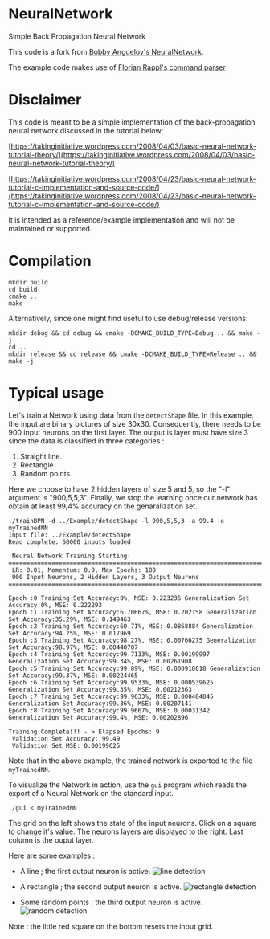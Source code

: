 # NeuralNetwork
Simple Back Propagation Neural Network

This code is a fork from [Bobby Anguelov's NeuralNetwork](https://github.com/BobbyAnguelov/NeuralNetwork).

The example code makes use of [Florian Rappl's command parser](https://github.com/FlorianRappl/CmdParser )

# Disclaimer
This code is meant to be a simple implementation of the back-propagation neural network discussed in the tutorial below:

[https://takinginitiative.wordpress.com/2008/04/03/basic-neural-network-tutorial-theory/](https://takinginitiative.wordpress.com/2008/04/03/basic-neural-network-tutorial-theory/)

[https://takinginitiative.wordpress.com/2008/04/23/basic-neural-network-tutorial-c-implementation-and-source-code/](https://takinginitiative.wordpress.com/2008/04/23/basic-neural-network-tutorial-c-implementation-and-source-code/)

It is intended as a reference/example implementation and will not be maintained or supported.


# Compilation
```
mkdir build
cd build
cmake ..
make
```

Alternatively, since one might find useful to use debug/release versions:
```
mkdir debug && cd debug && cmake -DCMAKE_BUILD_TYPE=Debug .. && make -j
cd ..
mkdir release && cd release && cmake -DCMAKE_BUILD_TYPE=Release .. && make -j
```

# Typical usage
Let's train a Network using data from the ``detectShape`` file. In this
example, the input are binary pictures of size 30x30. Consequently, there needs
to be 900 input neurons on the first layer. The output is layer must have size
3 since the data is classified in three categories :

1. Straight line.
2. Rectangle.
3. Random points.

Here we choose to have 2 hidden layers of size 5 and 5, so the "-l" argument is
"900,5,5,3". Finally, we stop the learning once our network has obtain at least
99,4% accuracy on the genaralization set.

```
./trainBPN -d ../Example/detectShape -l 900,5,5,3 -a 99.4 -e myTrainedNN
Input file: ../Example/detectShape
Read complete: 50000 inputs loaded

 Neural Network Training Starting: 
==========================================================================
 LR: 0.01, Momentum: 0.9, Max Epochs: 100
 900 Input Neurons, 2 Hidden Layers, 3 Output Neurons
==========================================================================

Epoch :0 Training Set Accuracy:0%, MSE: 0.223235 Generalization Set Accuracy:0%, MSE: 0.222293
Epoch :1 Training Set Accuracy:6.70667%, MSE: 0.202158 Generalization Set Accuracy:35.29%, MSE: 0.149463
Epoch :2 Training Set Accuracy:60.71%, MSE: 0.0868884 Generalization Set Accuracy:94.25%, MSE: 0.017969
Epoch :3 Training Set Accuracy:98.27%, MSE: 0.00766275 Generalization Set Accuracy:98.97%, MSE: 0.00440707
Epoch :4 Training Set Accuracy:99.7133%, MSE: 0.00199997 Generalization Set Accuracy:99.34%, MSE: 0.00261908
Epoch :5 Training Set Accuracy:99.89%, MSE: 0.000918018 Generalization Set Accuracy:99.37%, MSE: 0.00224465
Epoch :6 Training Set Accuracy:99.9533%, MSE: 0.000539625 Generalization Set Accuracy:99.35%, MSE: 0.00212363
Epoch :7 Training Set Accuracy:99.9633%, MSE: 0.000404045 Generalization Set Accuracy:99.36%, MSE: 0.00207141
Epoch :8 Training Set Accuracy:99.9667%, MSE: 0.00031342 Generalization Set Accuracy:99.4%, MSE: 0.00202896

Training Complete!!! - > Elapsed Epochs: 9
 Validation Set Accuracy: 99.49
 Validation Set MSE: 0.00199625
```

Note that in the above example, the trained network is exported to the file ``myTrainedNN``.

To visualize the Network in action, use the ``gui`` program which reads the
export of a Neural Network on the standard input.
```
./gui < myTrainedNN
```
The grid on the left shows the state of the input neurons. Click on a square to
change it's value. The neurons layers are displayed to the right. Last column
is the ouput layer.

Here are some examples : 

 - A line ; the first output neuron is active.
![line detection](https://github.com/xprov/NeuralNetwork/blob/master/images/detectLine.png)

 - A rectangle ; the second output neuron is active.
![rectangle detection](https://github.com/xprov/NeuralNetwork/blob/master/images/detectRectangle.png)

 - Some random points ; the third output neuron is active.
![random detection](https://github.com/xprov/NeuralNetwork/blob/master/images/detectRandom.png)

Note : the little red square on the bottom resets the input grid.




